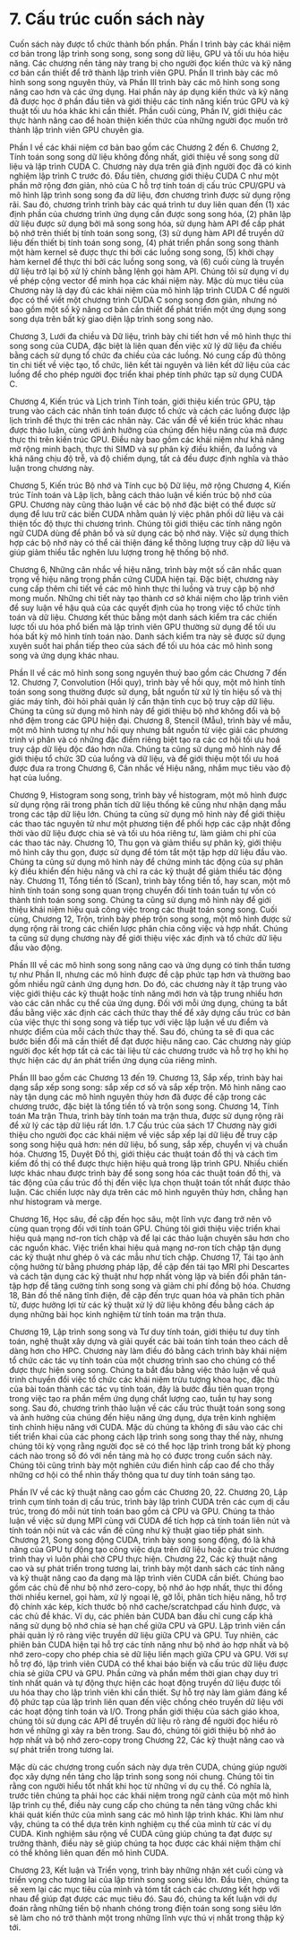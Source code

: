 # 7. Cấu trúc cuốn sách này

Cuốn sách này được tổ chức thành bốn phần. Phần I trình bày các khái niệm cơ bản trong lập trình song song, song song dữ liệu, GPU và tối ưu hóa hiệu năng. Các chương nền tảng này trang bị cho người đọc kiến thức và kỹ năng cơ bản cần thiết để trở thành lập trình viên GPU. Phần II trình bày các mô hình song song nguyên thủy, và Phần III trình bày các mô hình song song nâng cao hơn và các ứng dụng. Hai phần này áp dụng kiến thức và kỹ năng đã được học ở phần đầu tiên và giới thiệu các tính năng kiến trúc GPU và kỹ thuật tối ưu hóa khác khi cần thiết. Phần cuối cùng, Phần IV, giới thiệu các thực hành nâng cao để hoàn thiện kiến thức của những người đọc muốn trở thành lập trình viên GPU chuyên gia.

Phần I về các khái niệm cơ bản bao gồm các Chương 2 đến 6. Chương 2, Tính toán song song dữ liệu không đồng nhất, giới thiệu về song song dữ liệu và lập trình CUDA C. Chương này dựa trên giả định người đọc đã có kinh nghiệm lập trình C trước đó. Đầu tiên, chương giới thiệu CUDA C như một phần mở rộng đơn giản, nhỏ của C hỗ trợ tính toán dị cấu trúc CPU/GPU và mô hình lập trình song song đa dữ liệu, đơn chương trình được sử dụng rộng rãi. Sau đó, chương trình trình bày các quá trình tư duy liên quan đến (1) xác định phần của chương trình ứng dụng cần được song song hóa, (2) phân lập dữ liệu được sử dụng bởi mã song song hóa, sử dụng hàm API để cấp phát bộ nhớ trên thiết bị tính toán song song, (3) sử dụng hàm API để truyền dữ liệu đến thiết bị tính toán song song, (4) phát triển phần song song thành một hàm kernel sẽ được thực thi bởi các luồng song song, (5) khởi chạy hàm kernel để thực thi bởi các luồng song song, và (6) cuối cùng là truyền dữ liệu trở lại bộ xử lý chính bằng lệnh gọi hàm API. Chúng tôi sử dụng ví dụ về phép cộng vector để minh họa các khái niệm này. Mặc dù mục tiêu của Chương này là dạy đủ các khái niệm của mô hình lập trình CUDA C để người đọc có thể viết một chương trình CUDA C song song đơn giản, nhưng nó bao gồm một số kỹ năng cơ bản cần thiết để phát triển một ứng dụng song song dựa trên bất kỳ giao diện lập trình song song nào.

Chương 3, Lưới đa chiều và Dữ liệu, trình bày chi tiết hơn về mô hình thực thi song song của CUDA, đặc biệt là liên quan đến việc xử lý dữ liệu đa chiều bằng cách sử dụng tổ chức đa chiều của các luồng. Nó cung cấp đủ thông tin chi tiết về việc tạo, tổ chức, liên kết tài nguyên và liên kết dữ liệu của các luồng để cho phép người đọc triển khai phép tính phức tạp sử dụng CUDA C.

Chương 4, Kiến trúc và Lịch trình Tính toán, giới thiệu kiến trúc GPU, tập trung vào cách các nhân tính toán được tổ chức và cách các luồng được lập lịch trình để thực thi trên các nhân này. Các vấn đề về kiến trúc khác nhau được thảo luận, cùng với ảnh hưởng của chúng đến hiệu năng của mã được thực thi trên kiến trúc GPU. Điều này bao gồm các khái niệm như khả năng mở rộng minh bạch, thực thi SIMD và sự phân kỳ điều khiển, đa luồng và khả năng chịu độ trễ, và độ chiếm dụng, tất cả đều được định nghĩa và thảo luận trong chương này.

Chương 5, Kiến trúc Bộ nhớ và Tính cục bộ Dữ liệu, mở rộng Chương 4, Kiến trúc Tính toán và Lập lịch, bằng cách thảo luận về kiến trúc bộ nhớ của GPU. Chương này cũng thảo luận về các bộ nhớ đặc biệt có thể được sử dụng để lưu trữ các biến CUDA nhằm quản lý việc phân phối dữ liệu và cải thiện tốc độ thực thi chương trình. Chúng tôi giới thiệu các tính năng ngôn ngữ CUDA dùng để phân bổ và sử dụng các bộ nhớ này. Việc sử dụng thích hợp các bộ nhớ này có thể cải thiện đáng kể thông lượng truy cập dữ liệu và giúp giảm thiểu tắc nghẽn lưu lượng trong hệ thống bộ nhớ.

Chương 6, Những cân nhắc về hiệu năng, trình bày một số cân nhắc quan trọng về hiệu năng trong phần cứng CUDA hiện tại. Đặc biệt, chương này cung cấp thêm chi tiết về các mô hình thực thi luồng và truy cập bộ nhớ mong muốn. Những chi tiết này tạo thành cơ sở khái niệm cho lập trình viên để suy luận về hậu quả của các quyết định của họ trong việc tổ chức tính toán và dữ liệu. Chương kết thúc bằng một danh sách kiểm tra các chiến lược tối ưu hóa phổ biến mà lập trình viên GPU thường sử dụng để tối ưu hóa bất kỳ mô hình tính toán nào. Danh sách kiểm tra này sẽ được sử dụng xuyên suốt hai phần tiếp theo của sách để tối ưu hóa các mô hình song song và ứng dụng khác nhau.

Phần II về các mô hình song song nguyên thuỷ bao gồm các Chương 7 đến 12. Chương 7, Convolution (Hồi quy), trình bày về hồi quy, một mô hình tính toán song song thường được sử dụng, bắt nguồn từ xử lý tín hiệu số và thị giác máy tính, đòi hỏi phải quản lý cẩn thận tính cục bộ truy cập dữ liệu. Chúng ta cũng sử dụng mô hình này để giới thiệu bộ nhớ không đổi và bộ nhớ đệm trong các GPU hiện đại. Chương 8, Stencil (Mẫu), trình bày về mẫu, một mô hình tương tự như hồi quy nhưng bắt nguồn từ việc giải các phương trình vi phân và có những đặc điểm riêng biệt tạo ra các cơ hội tối ưu hoá truy cập dữ liệu độc đáo hơn nữa. Chúng ta cũng sử dụng mô hình này để giới thiệu tổ chức 3D của luồng và dữ liệu, và để giới thiệu một tối ưu hoá được đưa ra trong Chương 6, Cân nhắc về Hiệu năng, nhắm mục tiêu vào độ hạt của luồng.

Chương 9, Histogram song song, trình bày về histogram, một mô hình được sử dụng rộng rãi trong phân tích dữ liệu thống kê cũng như nhận dạng mẫu trong các tập dữ liệu lớn. Chúng ta cũng sử dụng mô hình này để giới thiệu các thao tác nguyên tử như một phương tiện để phối hợp các cập nhật đồng thời vào dữ liệu được chia sẻ và tối ưu hóa riêng tư, làm giảm chi phí của các thao tác này. Chương 10, Thu gọn và giảm thiểu sự phân kỳ, giới thiệu mô hình cây thu gọn, được sử dụng để tóm tắt một tập hợp dữ liệu đầu vào. Chúng ta cũng sử dụng mô hình này để chứng minh tác động của sự phân kỳ điều khiển đến hiệu năng và chỉ ra các kỹ thuật để giảm thiểu tác động này. Chương 11, Tổng tiền tố (Scan), trình bày tổng tiền tố, hay scan, một mô hình tính toán song song quan trọng chuyển đổi tính toán tuần tự vốn có thành tính toán song song. Chúng ta cũng sử dụng mô hình này để giới thiệu khái niệm hiệu quả công việc trong các thuật toán song song. Cuối cùng, Chương 12, Trộn, trình bày phép trộn song song, một mô hình được sử dụng rộng rãi trong các chiến lược phân chia công việc và hợp nhất. Chúng ta cũng sử dụng chương này để giới thiệu việc xác định và tổ chức dữ liệu đầu vào động.

Phần III về các mô hình song song nâng cao và ứng dụng có tinh thần tương tự như Phần II, nhưng các mô hình được đề cập phức tạp hơn và thường bao gồm nhiều ngữ cảnh ứng dụng hơn. Do đó, các chương này ít tập trung vào việc giới thiệu các kỹ thuật hoặc tính năng mới hơn và tập trung nhiều hơn vào các cân nhắc cụ thể của ứng dụng. Đối với mỗi ứng dụng, chúng ta bắt đầu bằng việc xác định các cách thức thay thế để xây dựng cấu trúc cơ bản của việc thực thi song song và tiếp tục với việc lập luận về ưu điểm và nhược điểm của mỗi cách thức thay thế. Sau đó, chúng ta sẽ đi qua các bước biến đổi mã cần thiết để đạt được hiệu năng cao. Các chương này giúp người đọc kết hợp tất cả các tài liệu từ các chương trước và hỗ trợ họ khi họ thực hiện các dự án phát triển ứng dụng của riêng mình.

Phần III bao gồm các Chương 13 đến 19. Chương 13, Sắp xếp, trình bày hai dạng sắp xếp song song: sắp xếp cơ số và sắp xếp trộn. Mô hình nâng cao này tận dụng các mô hình nguyên thủy hơn đã được đề cập trong các chương trước, đặc biệt là tổng tiền tố và trộn song song. Chương 14, Tính toán Ma trận Thưa, trình bày tính toán ma trận thưa, được sử dụng rộng rãi để xử lý các tập dữ liệu rất lớn. 1.7 Cấu trúc của sách 17 Chương này giới thiệu cho người đọc các khái niệm về việc sắp xếp lại dữ liệu để truy cập song song hiệu quả hơn: nén dữ liệu, bổ sung, sắp xếp, chuyển vị và chuẩn hóa. Chương 15, Duyệt Đồ thị, giới thiệu các thuật toán đồ thị và cách tìm kiếm đồ thị có thể được thực hiện hiệu quả trong lập trình GPU. Nhiều chiến lược khác nhau được trình bày để song song hóa các thuật toán đồ thị, và tác động của cấu trúc đồ thị đến việc lựa chọn thuật toán tốt nhất được thảo luận. Các chiến lược này dựa trên các mô hình nguyên thủy hơn, chẳng hạn như histogram và merge.

Chương 16, Học sâu, đề cập đến học sâu, một lĩnh vực đang trở nên vô cùng quan trọng đối với tính toán GPU. Chúng tôi giới thiệu việc triển khai hiệu quả mạng nơ-ron tích chập và để lại các thảo luận chuyên sâu hơn cho các nguồn khác. Việc triển khai hiệu quả mạng nơ-ron tích chập tận dụng các kỹ thuật như ghép ô và các mẫu như tích chập. Chương 17, Tái tạo ảnh cộng hưởng từ bằng phương pháp lặp, đề cập đến tái tạo MRI phi Descartes và cách tận dụng các kỹ thuật như hợp nhất vòng lặp và biến đổi phân tán-tập hợp để tăng cường tính song song và giảm chi phí đồng bộ hóa. Chương 18, Bản đồ thế năng tĩnh điện, đề cập đến trực quan hóa và phân tích phân tử, được hưởng lợi từ các kỹ thuật xử lý dữ liệu không đều bằng cách áp dụng những bài học kinh nghiệm từ tính toán ma trận thưa.

Chương 19, Lập trình song song và Tư duy tính toán, giới thiệu tư duy tính toán, nghệ thuật xây dựng và giải quyết các bài toán tính toán theo cách dễ dàng hơn cho HPC. Chương này làm điều đó bằng cách trình bày khái niệm tổ chức các tác vụ tính toán của một chương trình sao cho chúng có thể được thực hiện song song. Chúng ta bắt đầu bằng việc thảo luận về quá trình chuyển đổi việc tổ chức các khái niệm trừu tượng khoa học, đặc thù của bài toán thành các tác vụ tính toán, đây là bước đầu tiên quan trọng trong việc tạo ra phần mềm ứng dụng chất lượng cao, tuần tự hay song song. Sau đó, chương trình thảo luận về các cấu trúc thuật toán song song và ảnh hưởng của chúng đến hiệu năng ứng dụng, dựa trên kinh nghiệm tinh chỉnh hiệu năng với CUDA. Mặc dù chúng ta không đi sâu vào các chi tiết triển khai của các phong cách lập trình song song thay thế này, nhưng chúng tôi kỳ vọng rằng người đọc sẽ có thể học lập trình trong bất kỳ phong cách nào trong số đó với nền tảng mà họ có được trong cuốn sách này. Chúng tôi cũng trình bày một nghiên cứu điển hình cấp cao để cho thấy những cơ hội có thể nhìn thấy thông qua tư duy tính toán sáng tạo.

Phần IV về các kỹ thuật nâng cao gồm các Chương 20, 22. Chương 20, Lập trình cụm tính toán dị cấu trúc, trình bày lập trình CUDA trên các cụm dị cấu trúc, trong đó mỗi nút tính toán bao gồm cả CPU và GPU. Chúng ta thảo luận về việc sử dụng MPI cùng với CUDA để tích hợp cả tính toán liên nút và tính toán nội nút và các vấn đề cũng như kỹ thuật giao tiếp phát sinh. Chương 21, Song song động CUDA, trình bày song song động, đó là khả năng của GPU tự động tạo công việc dựa trên dữ liệu hoặc cấu trúc chương trình thay vì luôn phải chờ CPU thực hiện. Chương 22, Các kỹ thuật nâng cao và sự phát triển trong tương lai, trình bày một danh sách các tính năng và kỹ thuật nâng cao đa dạng mà lập trình viên CUDA cần biết. Chúng bao gồm các chủ đề như bộ nhớ zero-copy, bộ nhớ ảo hợp nhất, thực thi đồng thời nhiều kernel, gọi hàm, xử lý ngoại lệ, gỡ lỗi, phân tích hiệu năng, hỗ trợ độ chính xác kép, kích thước bộ nhớ cache/scratchpad cấu hình được, và các chủ đề khác. Ví dụ, các phiên bản CUDA ban đầu chỉ cung cấp khả năng sử dụng bộ nhớ chia sẻ hạn chế giữa CPU và GPU. Lập trình viên cần phải quản lý rõ ràng việc truyền dữ liệu giữa CPU và GPU. Tuy nhiên, các phiên bản CUDA hiện tại hỗ trợ các tính năng như bộ nhớ ảo hợp nhất và bộ nhớ zero-copy cho phép chia sẻ dữ liệu liền mạch giữa CPU và GPU. Với sự hỗ trợ đó, lập trình viên CUDA có thể khai báo biến và cấu trúc dữ liệu được chia sẻ giữa CPU và GPU. Phần cứng và phần mềm thời gian chạy duy trì tính nhất quán và tự động thực hiện các hoạt động truyền dữ liệu được tối ưu hóa thay cho lập trình viên khi cần thiết. Sự hỗ trợ này làm giảm đáng kể độ phức tạp của lập trình liên quan đến việc chồng chéo truyền dữ liệu với các hoạt động tính toán và I/O. Trong phần giới thiệu của sách giáo khoa, chúng tôi sử dụng các API để truyền dữ liệu rõ ràng để người đọc hiểu rõ hơn về những gì xảy ra bên trong. Sau đó, chúng tôi giới thiệu bộ nhớ ảo hợp nhất và bộ nhớ zero-copy trong Chương 22, Các kỹ thuật nâng cao và sự phát triển trong tương lai.

Mặc dù các chương trong cuốn sách này dựa trên CUDA, chúng giúp người đọc xây dựng nền tảng cho lập trình song song nói chung. Chúng tôi tin rằng con người hiểu tốt nhất khi học từ những ví dụ cụ thể. Có nghĩa là, trước tiên chúng ta phải học các khái niệm trong ngữ cảnh của một mô hình lập trình cụ thể, điều này cung cấp cho chúng ta nền tảng vững chắc khi khái quát kiến thức của mình sang các mô hình lập trình khác. Khi làm như vậy, chúng ta có thể dựa trên kinh nghiệm cụ thể của mình từ các ví dụ CUDA. Kinh nghiệm sâu rộng về CUDA cũng giúp chúng ta đạt được sự trưởng thành, điều này sẽ giúp chúng ta học được các khái niệm thậm chí có thể không liên quan đến mô hình CUDA.

Chương 23, Kết luận và Triển vọng, trình bày những nhận xét cuối cùng và triển vọng cho tương lai của lập trình song song siêu lớn. Đầu tiên, chúng ta sẽ xem lại các mục tiêu của mình và tóm tắt cách các chương kết hợp với nhau để giúp đạt được các mục tiêu đó. Sau đó, chúng ta kết luận với dự đoán rằng những tiến bộ nhanh chóng trong điện toán song song siêu lớn sẽ làm cho nó trở thành một trong những lĩnh vực thú vị nhất trong thập kỷ tới.
